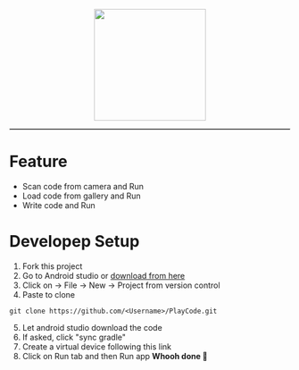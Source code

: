 <p align='center'><img src='https://user-images.githubusercontent.com/57448981/187096108-cf4ba238-9064-479e-ab06-b56bd6a8250b.png' height='200px' width='200px'/> </p>

<hr style='border-style:inset; border-width:0.5px'/>

# Feature

- Scan code from camera and Run 
- Load code from gallery and Run
- Write code and Run

# Developep Setup 
1. Fork this project 
2. Go to Android studio or [download from here](https://developer.android.com/studio)
3. Click on -> File -> New -> Project from version control
4. Paste to clone
``` 
git clone https://github.com/<Username>/PlayCode.git 
```
5. Let android studio download the code
6. If asked, click "sync gradle"
7. Create a virtual device following this link
8. Click on Run tab and then Run app
**Whooh done 🦄**

